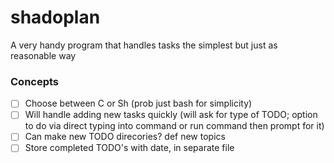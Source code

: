 # shadoplan
A very handy program that handles tasks the simplest but just as reasonable way

### Concepts
* [ ] Choose between C or Sh (prob just bash for simplicity)
* [ ] Will handle adding new tasks quickly (will ask for type of TODO; option to do via direct typing into command or run command then prompt for it)
* [ ] Can make new TODO direcories? def new topics
* [ ] Store completed TODO's with date, in separate file
